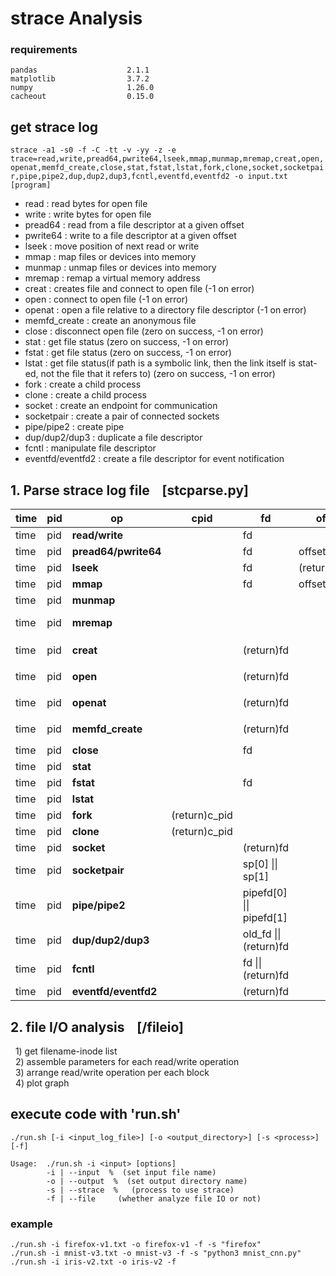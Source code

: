 # strace Analysis
### requirements
```
pandas                    2.1.1
matplotlib                3.7.2
numpy                     1.26.0
cacheout                  0.15.0
```
## get strace log
`strace -a1 -s0 -f -C -tt -v -yy -z -e trace=read,write,pread64,pwrite64,lseek,mmap,munmap,mremap,creat,open,openat,memfd_create,close,stat,fstat,lstat,fork,clone,socket,socketpair,pipe,pipe2,dup,dup2,dup3,fcntl,eventfd,eventfd2 -o input.txt [program]`
* read : read bytes for open file<br>
* write : write bytes for open file<br>
* pread64 : read from a file descriptor at a given offset<br>
* pwrite64 : write to a file descriptor at a given offset<br>
* lseek : move position of next read or write<br>
* mmap : map files or devices into memory<br>
* munmap : unmap files or devices into memory<br>
* mremap : remap a virtual memory address<br>
* creat : creates file and connect to open file (-1 on error)<br>
* open : connect to open file (-1 on error)<br>
* openat : open a file relative to a directory file descriptor (-1 on error)<br>
* memfd_create : create an anonymous file<br>
* close : disconnect open file (zero on success, -1 on error)<br>
* stat : get file status (zero on success, -1 on error)<br>
* fstat : get file status (zero on success, -1 on error)<br>
* lstat : get file status(if path is a symbolic link, then the link itself is stat-ed, not the file that it refers to) (zero on success, -1 on error)<br>
* fork : create a child process<br>
* clone : create a child process<br>
* socket : create an endpoint for communication<br>
* socketpair : create a pair of connected sockets<br>
* pipe/pipe2 : create pipe<br>
* dup/dup2/dup3 : duplicate a file descriptor<br>
* fcntl : manipulate file descriptor<br>
* eventfd/eventfd2 : create a file descriptor for event notification<br>

## 1. Parse strace log file &nbsp;&nbsp; [stcparse.py]
**time** | **pid** | **op** | **cpid** | **fd** | **offset** | **flag** | **length** | **mem\_addr** | **filename** | **inode**
---- | ---- | ---- | ---- | ---- | ---- | ---- | ---- | ---- | ---- | ----
time | pid | **read/write** | | fd | | | (return)count | | `<filename>` | |
time | pid | **pread64/pwrite64** | | fd | offset (pos) | | (return)count | | `<filename>` | |
time | pid | **lseek** | | fd | (return)offset | origin | offset | | `<filename>` |
time | pid | **mmap** | | fd | offset | | length | (return)addr | `<filename>` |
time | pid | **munmap** | | | | | length | addr | |
time | pid | **mremap** | | | | | new\_len | old\_addr \|\| (return)new\_addr | |
time | pid | **creat** | | (return)fd | | | | | \*pathname=>`<filename>` |
time | pid | **open** | | (return)fd | | flags | | | \*filename=>`<filename>` |
time | pid | **openat** | | (return)fd | | flags | | | \*pathname=>`<filename>` |
time | pid | **memfd_create** | | (return)fd | | flags | | | \*name =>`<filename>`| |
time | pid | **close** | | fd | | | | | `<filename>` | |
time | pid | **stat** | | | | | st\_size | | \*path | st\_ino |
time | pid | **fstat** | | fd | | | st\_size | | `<filename>` | st\_ino |
time | pid | **lstat** | | | | | st\_size | | \*path | st\_ino |
time | pid | **fork** | (return)c\_pid | | | | | | | |
time | pid | **clone** | (return)c\_pid | | | flags | | | | |
time | pid | **socket** | | (return)fd | | | | | `<socket>` | |
time | pid | **socketpair** | | sp[0] \|\| sp[1] | | | | | `<socket1>`\|\|`<socket2>` | |
time | pid | **pipe/pipe2** | | pipefd[0] \|\| pipefd[1] | | | | | `<pipe1>`\|\|`<pipe2>` | |
time | pid | **dup/dup2/dup3** | | old_fd \|\| (return)fd | | | | | `<filename1>`\|\|`<filename2>` | |
time | pid | **fcntl** | | fd \|\| (return)fd | | flags | | | `<filename1>`\|\|`<filename2>` | |
time | pid | **eventfd/eventfd2** | | (return)fd | | | initval | | `<filename>` | |

## 2. file I/O analysis &nbsp;&nbsp; [/fileio]
&nbsp;&nbsp;1) get filename-inode list<br>
&nbsp;&nbsp;2) assemble parameters for each read/write operation<br>
&nbsp;&nbsp;3) arrange read/write operation per each block<br>
&nbsp;&nbsp;4) plot graph<br>

## execute code with 'run.sh'
`./run.sh [-i <input_log_file>] [-o <output_directory>] [-s <process>] [-f]`

```
Usage:  ./run.sh -i <input> [options]
        -i | --input  %  (set input file name)
        -o | --output  %  (set output directory name)
        -s | --strace  %   (process to use strace)
        -f | --file     (whether analyze file IO or not)
```
### example
`./run.sh -i firefox-v1.txt -o firefox-v1 -f -s "firefox"` <br>
`./run.sh -i mnist-v3.txt -o mnist-v3 -f -s "python3 mnist_cnn.py"` <br>
`./run.sh -i iris-v2.txt -o iris-v2 -f`
